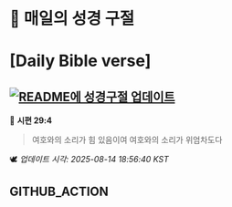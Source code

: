# 🙏 매일의 성경 구절
# [Daily Bible verse]
## [![README에 성경구절 업데이트](https://github.com/DONGSUKA/first_test/actions/workflows/update-readme-bible.yml/badge.svg)](https://github.com/DONGSUKA/first_test/actions/workflows/update-readme-bible.yml)
<!-- START_BIBLE_VERSE -->
📖 **시편 29:4**
> 여호와의 소리가 힘 있음이여 여호와의 소리가 위엄차도다

🕊️ _업데이트 시각: 2025-08-14 18:56:40 KST_
  <!-- END_BIBLE_VERSE -->
## GITHUB_ACTION
